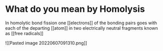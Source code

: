 # What do you mean by Homolysis
In homolytic bond fission one [[electrons]] of the bonding pairs goes with each of the departing [[atom]] in two electrically neutral fragments known as [[free radicals]] 

![[Pasted image 20220607091310.png]]
